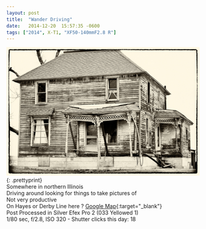 ```yaml
---
layout: post
title:  "Wander Driving"
date:   2014-12-20  15:57:35 -0600
tags: ["2014", X-T1, "XF50-140mmF2.8 R"]
---
```

![Somewhere in northern Illinois](/images/2014/2014_1220_DSCF0526.jpg)
{: .prettyprint}  
Somewhere in northern Illinois  
Driving around looking for things to take pictures of  
Not very productive  
On Hayes or Derby Line here ? [Google Map](https://goo.gl/maps/nbyyE){:target="_blank"}  
Post Processed in Silver Efex Pro 2 (033 Yellowed 1)  
1/80 sec, f/2.8, ISO 320 - Shutter clicks this day: 18